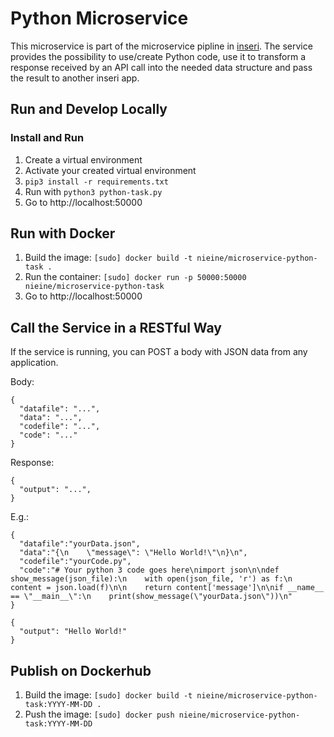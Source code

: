 # Python Microservice

This microservice is part of the microservice pipline in [inseri](https://github.com/nie-ine/inseri). The service provides the possibility to use/create Python code, use it to transform a response received by an API call into the needed data structure and pass the result to another inseri app.

## Run and Develop Locally

### Install and Run
1. Create a virtual environment
1. Activate your created virtual environment
1. ``pip3 install -r requirements.txt``
1. Run with ``python3 python-task.py``
1. Go to http://localhost:50000

## Run with Docker

1. Build the image: ``[sudo] docker build -t nieine/microservice-python-task .``
1. Run the container: ``[sudo] docker run -p 50000:50000 nieine/microservice-python-task``
1. Go to http://localhost:50000

## Call the Service in a RESTful Way

If the service is running, you can POST a body with JSON data from any application. 

Body:
```
{
  "datafile": "...", 
  "data": "...", 
  "codefile": "...", 
  "code": "..."
}
```
Response:
```
{
  "output": "...", 
}
```

E.g.: 
```
{
  "datafile":"yourData.json",
  "data":"{\n    \"message\": \"Hello World!\"\n}\n",
  "codefile":"yourCode.py",
  "code":"# Your python 3 code goes here\nimport json\n\ndef show_message(json_file):\n    with open(json_file, 'r') as f:\n        content = json.load(f)\n\n    return content['message']\n\nif __name__ == \"__main__\":\n    print(show_message(\"yourData.json\"))\n"
}

```

```
{
  "output": "Hello World!"
}
```

## Publish on Dockerhub

1. Build the image: ``[sudo] docker build -t nieine/microservice-python-task:YYYY-MM-DD .``
1. Push the image: ``[sudo] docker push nieine/microservice-python-task:YYYY-MM-DD``
